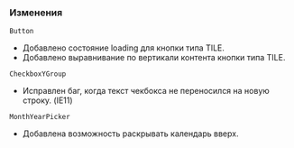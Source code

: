 ### Изменения

`Button`

- Добавлено состояние loading для кнопки типа TILE.
- Добавлено выравнивание по вертикали контента кнопки типа TILE.

`CheckboxYGroup`

- Исправлен баг, когда текст чекбокса не переносился на новую строку. (IE11)

`MonthYearPicker`

- Добавлена возможность раскрывать календарь вверх.
